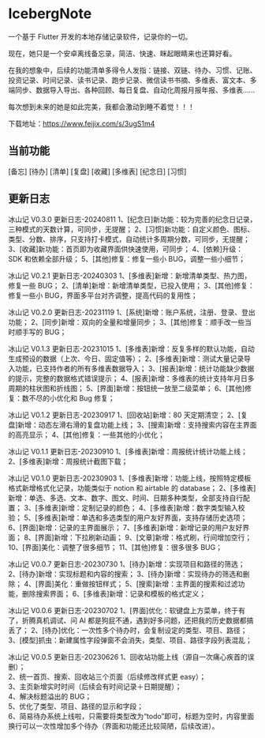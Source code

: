 # IcebergNote

一个基于 Flutter 开发的本地存储记录软件，记录你的一切。

现在，她只是一个安卓离线备忘录，简洁、快速、眯起眼睛来也还算好看。

在我的想象中，后续的功能清单多得令人发指：链接、双链、待办、习惯、记账、投资记录、时间记录、读书记录、跑步记录、微信读书书摘、多维表、富文本、多端同步、数据导入导出、各种回顾、每日复盘、自动化周报月报年报、多维表……

每次想到未来的她是如此完美，我都会激动到睡不着觉！！！

下载地址：https://www.feijix.com/s/3ugS1m4

## 当前功能

[备忘]
[待办]
[清单]
[复盘]
[收藏]
[多维表]
[纪念日]
[习惯]

## 更新日志

冰山记 V0.3.0 更新日志-20240811
1、[纪念日]新功能：较为完善的纪念日记录，三种模式的天数计算，可同步，无提醒；
2、[习惯]新功能：自定义颜色、图标、类型、分数、排序，只支持打卡模式，自动统计多周期分数，可同步，无提醒；
3、[收藏]新功能：首页即为收藏界面供快速使用，可同步；
4、[依赖]升级：SDK 和依赖全部升级；
5、[其他]修复：修复一些小 BUG，调整一些小细节；

冰山记 V0.2.1 更新日志-20240303
1、[多维表]新增：新增清单类型、热力图，修复一些 BUG；
2、[清单]新增：新增清单类型，已投入使用；
3、[其他]修复：修复一些小 BUG，界面多平台对齐调整，提高代码的复用性；

冰山记 V0.2.0 更新日志-20231119
1、[系统]新增：账户系统，注册、登录、登出功能；
2、[同步]新增：双向的全量和增量同步；
3、[其他]修复：顺手改一些当时顺手写的 BUG；

冰山记 V0.1.3 更新日志-20231015
1、[多维表]新增：反复多样的默认功能，自动生成预设的数据（上次、今日、固定值等）；
2、[多维表]新增：测试大量记录导入功能，已支持作者的所有多维表数据导入；
3、[报表]新增：统计功能缺少数据的提示，完整的数据格式错误提示；
4、[报表]新增：多维表的统计支持年月日多周期的柱状图和折线图；
5、[界面]新增：按钮统一放至二级菜单；
6、[其他]修复：数不尽的小优化和 Bug 修复；

冰山记 V0.1.2 更新日志-20230917
1、[回收站]新增：80 天定期清空；
2、[复盘]新增：动态左滑右滑的复盘功能上线；
3、[搜索]新增：支持搜索内容在主界面的高亮显示；
4、[其他]修复：一些其他的小优化；

冰山记 V0.1.1 更新日志-20230910
1、[多维表]新增：周报统计统计功能上线；
2、[多维表]新增：周报统计截图下载；

冰山记 V0.1.0 更新日志-20230903
1、[多维表]新增：功能上线，按照特定模板格式新增格式化记录，功能类似于 notion 和 airtable 的 database；
2、[多维表]新增：单选、多选、文本、数字、图文、时间、日期多种类型，全部支持自行配置；
3、[多维表]新增：定制记录的颜色；
4、[多维表]新增：数字类型输入校验；
5、[多维表]新增：单选和多选类型的用户友好界面，支持存储历史选项；
6、[界面]新增：记录的主界面展示；
7、[多维表]新增：新增记录的用户友好界面；
8、[界面]新增：下拉刷新动画；
9、[文章]新增：格式刷，行间增加空行；
10、[界面]美化：调整了很多细节；
11、[其他]修复：很多很多 BUG；

冰山记 V0.0.7 更新日志-20230730
1、[待办]新增：实现项目和路径的筛选；
2、[待办]新增：实现标题和内容的搜索；
3、[待办]新增：实现待办的筛选和删除；
4、[界面]美化：重做按钮样式；
5、[搜索]新增：主界面的搜索和过滤功能，删除搜索界面；
6、[多维表]新增：记录和模板的格式定义；

冰山记 V0.0.6 更新日志-20230702
1、[界面]优化：软键盘上方菜单，终于有了，折腾真机调试、问 AI 都是狗屁不通，遇到好多问题，还把我的历史数据都搞丢了；
2、[待办]优化：一次性多个待办时，会复制设定的类型、项目、路径；
3、[模型]抓虫：新建属性字段弹窗不会消失，类型、项目、路径字段列表混乱；

冰山记 V0.0.5 更新日志-20230626
1、回收站功能上线（源自一次痛心疾首的误删）；  
2、统一首页、搜索、回收站三个页面（后续修改样式更 easy）；  
3、主页新增实时时间（后续会有时间记录＋日期提醒）；  
4、解决标题溢出的 BUG；  
5、优化了类型、项目、路径的显示和字段；  
6、简易待办系统上线啦，只需要将类型改为“todo”即可，标题为空时，内容里面换行可以一次性增加多个待办（界面和功能还比较简陋，后续改进）。
